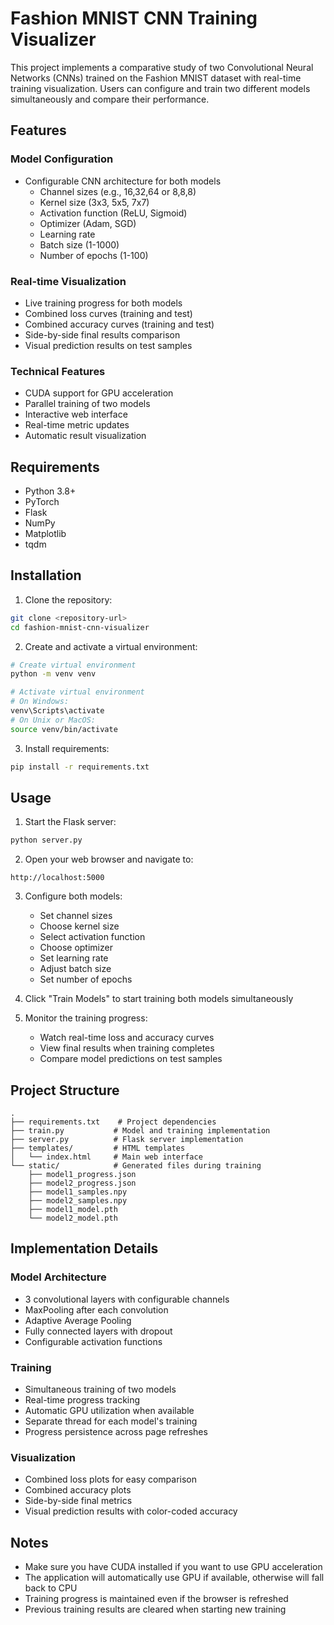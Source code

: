 # Fashion MNIST CNN Training Visualizer

This project implements a comparative study of two Convolutional Neural Networks (CNNs) trained on the Fashion MNIST dataset with real-time training visualization. Users can configure and train two different models simultaneously and compare their performance.

## Features

### Model Configuration
- Configurable CNN architecture for both models
  - Channel sizes (e.g., 16,32,64 or 8,8,8)
  - Kernel size (3x3, 5x5, 7x7)
  - Activation function (ReLU, Sigmoid)
  - Optimizer (Adam, SGD)
  - Learning rate
  - Batch size (1-1000)
  - Number of epochs (1-100)

### Real-time Visualization
- Live training progress for both models
- Combined loss curves (training and test)
- Combined accuracy curves (training and test)
- Side-by-side final results comparison
- Visual prediction results on test samples

### Technical Features
- CUDA support for GPU acceleration
- Parallel training of two models
- Interactive web interface
- Real-time metric updates
- Automatic result visualization

## Requirements

- Python 3.8+
- PyTorch
- Flask
- NumPy
- Matplotlib
- tqdm

## Installation

1. Clone the repository:
```bash
git clone <repository-url>
cd fashion-mnist-cnn-visualizer
```

2. Create and activate a virtual environment:
```bash
# Create virtual environment
python -m venv venv

# Activate virtual environment
# On Windows:
venv\Scripts\activate
# On Unix or MacOS:
source venv/bin/activate
```

3. Install requirements:
```bash
pip install -r requirements.txt
```

## Usage

1. Start the Flask server:
```bash
python server.py
```

2. Open your web browser and navigate to:
```
http://localhost:5000
```

3. Configure both models:
   - Set channel sizes
   - Choose kernel size
   - Select activation function
   - Choose optimizer
   - Set learning rate
   - Adjust batch size
   - Set number of epochs

4. Click "Train Models" to start training both models simultaneously

5. Monitor the training progress:
   - Watch real-time loss and accuracy curves
   - View final results when training completes
   - Compare model predictions on test samples

## Project Structure
```
.
├── requirements.txt    # Project dependencies
├── train.py           # Model and training implementation
├── server.py          # Flask server implementation
├── templates/         # HTML templates
│   └── index.html     # Main web interface
└── static/            # Generated files during training
    ├── model1_progress.json
    ├── model2_progress.json
    ├── model1_samples.npy
    ├── model2_samples.npy
    ├── model1_model.pth
    └── model2_model.pth
```

## Implementation Details

### Model Architecture
- 3 convolutional layers with configurable channels
- MaxPooling after each convolution
- Adaptive Average Pooling
- Fully connected layers with dropout
- Configurable activation functions

### Training
- Simultaneous training of two models
- Real-time progress tracking
- Automatic GPU utilization when available
- Separate thread for each model's training
- Progress persistence across page refreshes

### Visualization
- Combined loss plots for easy comparison
- Combined accuracy plots
- Side-by-side final metrics
- Visual prediction results with color-coded accuracy

## Notes
- Make sure you have CUDA installed if you want to use GPU acceleration
- The application will automatically use GPU if available, otherwise will fall back to CPU
- Training progress is maintained even if the browser is refreshed
- Previous training results are cleared when starting new training
